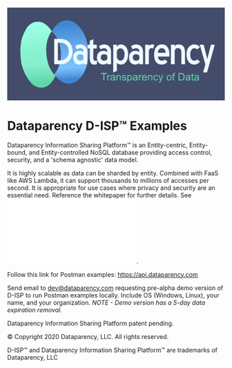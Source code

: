 
![GitHub Logo](/DataparencyLogoDarkBlue.png)

# Dataparency D-ISP&trade; Examples

Dataparency Information Sharing Platform&trade; is an Entity-centric, Entity-bound, and Entity-controlled NoSQL database providing access control, security, and a 'schema agnostic' data model. 

It is highly scalable as data can be sharded by entity. Combined with FaaS like AWS Lambda, it can support thousands to millions of accesses per second. 
It is appropriate for use cases where privacy and security are an essential need.
Reference the whitepaper for further details. See ![Faqs](Faqs.md).

Follow this link for Postman examples: <https://api.dataparency.com>

Send email to <dev@dataparency.com> requesting pre-alpha demo version of D-ISP to run Postman examples locally. Include OS (Windows, Linux), your name, and your organization. _NOTE - Demo version has a 5-day data expiration removal._

Dataparency Information Sharing Platform patent pending.

&copy; Copyright 2020 Dataparency, LLC. All rights reserved. 

D-ISP&trade; and Dataparency Information Sharing Platform&trade; are trademarks of Dataparency, LLC
